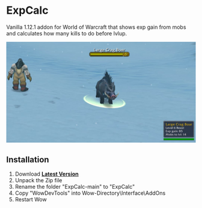 # ExpCalc
Vanilla 1.12.1 addon for World of Warcraft that shows exp gain from mobs and calculates how many kills to do before lvlup.

![](./screenshot.jpg)

## Installation
1. Download **[Latest Version](https://github.com/MikeBeloborodov/ExpCalc/archive/refs/heads/main.zip)**
2. Unpack the Zip file
3. Rename the folder "ExpCalc-main" to "ExpCalc"
4. Copy "WowDevTools" into Wow-Directory\Interface\AddOns
5. Restart Wow